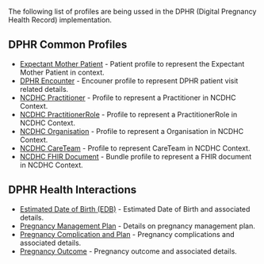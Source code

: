 <!-- profiles-dphr.md {% comment %}

{% endcomment %} -->
The following list of profiles are being ussed in the DPHR (Digital Pregnancy Health Record) implementation. 

## DPHR Common Profiles
* [Expectant Mother Patient](StructureDefinition-ncdhc-patient-expectant-mother.html) - Patient profile to represent the Expectant Mother Patient in context.
* [DPHR Encounter](StructureDefinition-ncdhc-encounter-dphr.html) - Encouner profile to represent DPHR patient visit related details.
* [NCDHC Practitioner](StructureDefinition-ncdhc-practitioner.html) - Profile to represent a Practitioner in NCDHC Context.
* [NCDHC PractitionerRole](StructureDefinition-ncdhc-practitioner-role.html) - Profile to represent a PractitionerRole in NCDHC Context.
* [NCDHC Organisation](StructureDefinition-ncdhc-organisation.html) - Profile to represent a Organisation in NCDHC Context.
* [NCDHC CareTeam](StructureDefinition-ncdhc-care-team.html) - Profile to represent CareTeam in NCDHC Context.
* [NCDHC FHIR Document](StructureDefinition-ncdhc-bundle-document.html) - Bundle profile to represent a FHIR document in NCDHC Context.

## DPHR Health Interactions
* [Estimated Date of Birth (EDB)](StructureDefinition-ncdhc-bundle-edb-document.html) - Estimated Date of Birth and associated details.
* [Pregnancy Management Plan](StructureDefinition-ncdhc-bundle-preg-management-plan-document.html) - Details on pregnancy management plan.
* [Pregnancy Complication and Plan](StructureDefinition-ncdhc-bundle-preg-issues-plan-document.html) - Pregnancy complications and associated details.
* [Pregnancy Outcome](StructureDefinition-ncdhc-bundle-pregnancy-outcome-document.html) - Pregnancy outcome and associated details.